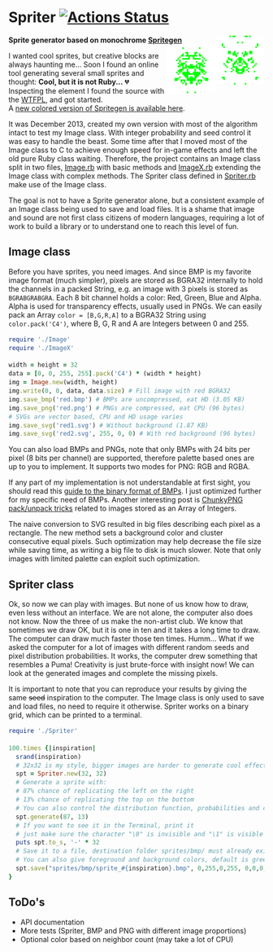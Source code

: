 # Spriter [![Actions Status](https://github.com/Maumagnaguagno/Spriter/workflows/build/badge.svg)](https://github.com/Maumagnaguagno/Spriter/actions)
**Sprite generator based on monochrome [Spritegen](https://web.archive.org/web/20160305123432/http://tools.putpixel.com/spritegen.html)**
<a href="/sprites/svg/sprite_65.svg" target="_blank">
<img src="/sprites/svg/sprite_65.svg" align="right" width="96" title="Puma"/>
</a>
<a href="/sprites/svg/sprite_64.svg" target="_blank">
<img src="/sprites/svg/sprite_64.svg" align="right" width="96" title="Old man"/>
</a>

I wanted cool sprites, but creative blocks are always haunting me...
Soon I found an online tool generating several small sprites and thought: **Cool, but it is not Ruby...** :broken_heart:  
Inspecting the element I found the source with the [WTFPL](http://www.wtfpl.net/), and got started.  
A [new colored version of Spritegen is available here](https://img.uninhabitant.com/spritegen.html).

It was December 2013, created my own version with most of the algorithm intact to test my Image class.
With integer probability and seed control it was easy to handle the beast.
Some time after that I moved most of the Image class to C to achieve enough speed for in-game effects and left the old pure Ruby class waiting.
Therefore, the project contains an Image class split in two files, [Image.rb](Image.rb) with basic methods and [ImageX.rb](ImageX.rb) extending the Image class with complex methods.
The Spriter class defined in [Spriter.rb](Spriter.rb) make use of the Image class.

The goal is not to have a Sprite generator alone, but a consistent example of an Image class being used to save and load files.
It is a shame that image and sound are not first class citizens of modern languages, requiring a lot of work to build a library or to understand one to reach this level of fun.

## Image class
Before you have sprites, you need images.
And since BMP is my favorite image format (much simpler), pixels are stored as BGRA32 internally to hold the channels in a packed String, e.g. an image with 3 pixels is stored as ``BGRABGRABGRA``.
Each 8 bit channel holds a color: Red, Green, Blue and Alpha.
Alpha is used for transparency effects, usually used in PNGs.
We can easily pack an Array ``color = [B,G,R,A]`` to a BGRA32 String using ``color.pack('C4')``, where B, G, R and A are Integers between 0 and 255.

```Ruby
require './Image'
require './ImageX'

width = height = 32
data = [0, 0, 255, 255].pack('C4') * (width * height)
img = Image.new(width, height)
img.write(0, 0, data, data.size) # Fill image with red BGRA32
img.save_bmp('red.bmp') # BMPs are uncompressed, eat HD (3.05 KB)
img.save_png('red.png') # PNGs are compressed, eat CPU (96 bytes)
# SVGs are vector based, CPU and HD usage varies
img.save_svg('red1.svg') # Without background (1.87 KB)
img.save_svg('red2.svg', 255, 0, 0) # With red background (96 bytes)
```

You can also load BMPs and PNGs, note that only BMPs with 24 bits per pixel (8 bits per channel) are supported, therefore palette based ones are up to you to implement.
It supports two modes for PNG: RGB and RGBA.

If any part of my implementation is not understandable at first sight, you should read this [guide to the binary format of BMPs](https://practicingruby.com/articles/binary-file-formats).
I just optimized further for my specific need of BMPs.
Another interesting post is [ChunkyPNG pack/unpack tricks](https://chunkypng.com/2010/01/17/ode-to-array-pack-and-string-unpack.html) related to images stored as an Array of Integers.

The naive conversion to SVG resulted in big files describing each pixel as a rectangle.
The new method sets a background color and cluster consecutive equal pixels.
Such optimization may help decrease the file size while saving time, as writing a big file to disk is much slower.
Note that only images with limited palette can exploit such optimization.

## Spriter class
Ok, so now we can play with images.
But none of us know how to draw, even less without an interface.
We are not alone, the computer also does not know.
Now the three of us make the non-artist club.
We know that sometimes we draw OK, but it is one in ten and it takes a long time to draw.
The computer can draw much faster those ten times.
Humm...
What if we asked the computer for a lot of images with different random seeds and pixel distribution probabilities.
It works, the computer drew something that resembles a Puma!
Creativity is just brute-force with insight now!
We can look at the generated images and complete the missing pixels.

It is important to note that you can reproduce your results by giving the same ~~seed~~ inspiration to the computer.
The Image class is only used to save and load files, no need to require it otherwise.
Spriter works on a binary grid, which can be printed to a terminal.

```Ruby
require './Spriter'

100.times {|inspiration|
  srand(inspiration)
  # 32x32 is my style, bigger images are harder to generate cool effects
  spt = Spriter.new(32, 32)
  # Generate a sprite with:
  # 87% chance of replicating the left on the right
  # 13% chance of replicating the top on the bottom
  # You can also control the distribution function, probabilities and cleaning/adding loose pixels
  spt.generate(87, 13)
  # If you want to see it in the Terminal, print it
  # just make sure the character "\0" is invisible and "\1" is visible
  puts spt.to_s, '-' * 32
  # Save it to a file, destination folder sprites/bmp/ must already exist
  # You can also give foreground and background colors, default is green on black
  spt.save("sprites/bmp/sprite_#{inspiration}.bmp", 0,255,0,255, 0,0,0,255)
}
```

## ToDo's
- API documentation
- More tests (Spriter, BMP and PNG with different image proportions)
- Optional color based on neighbor count (may take a lot of CPU)